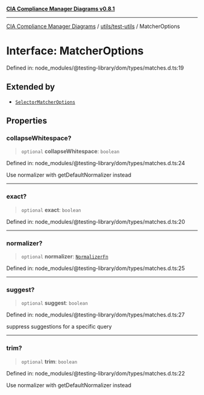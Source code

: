 [**CIA Compliance Manager Diagrams v0.8.1**](../../../README.md)

***

[CIA Compliance Manager Diagrams](../../../modules.md) / [utils/test-utils](../README.md) / MatcherOptions

# Interface: MatcherOptions

Defined in: node\_modules/@testing-library/dom/types/matches.d.ts:19

## Extended by

- [`SelectorMatcherOptions`](../namespaces/queryHelpers/interfaces/SelectorMatcherOptions.md)

## Properties

### collapseWhitespace?

> `optional` **collapseWhitespace**: `boolean`

Defined in: node\_modules/@testing-library/dom/types/matches.d.ts:24

Use normalizer with getDefaultNormalizer instead

***

### exact?

> `optional` **exact**: `boolean`

Defined in: node\_modules/@testing-library/dom/types/matches.d.ts:20

***

### normalizer?

> `optional` **normalizer**: [`NormalizerFn`](../type-aliases/NormalizerFn.md)

Defined in: node\_modules/@testing-library/dom/types/matches.d.ts:25

***

### suggest?

> `optional` **suggest**: `boolean`

Defined in: node\_modules/@testing-library/dom/types/matches.d.ts:27

suppress suggestions for a specific query

***

### trim?

> `optional` **trim**: `boolean`

Defined in: node\_modules/@testing-library/dom/types/matches.d.ts:22

Use normalizer with getDefaultNormalizer instead
